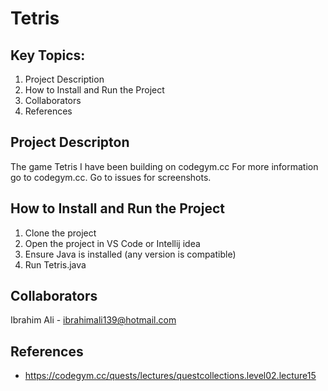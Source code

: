 # Tetris

## Key Topics:
1. Project Description  
2. How to Install and Run the Project
3. Collaborators
4. References

## Project Descripton
The game Tetris I have been building on codegym.cc For more information go to codegym.cc. Go to issues for screenshots.

## How to Install and Run the Project
1. Clone the project
2. Open the project in VS Code or Intellij idea
3. Ensure Java is installed (any version is compatible)
4. Run Tetris.java

## Collaborators  
Ibrahim Ali - ibrahimali139@hotmail.com  

## References
- https://codegym.cc/quests/lectures/questcollections.level02.lecture15
